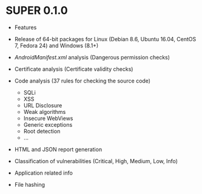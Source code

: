 # SUPER 0.1.0

- Features

 - Release of 64-bit packages for Linux (Debian 8.6, Ubuntu 16.04, CentOS 7, Fedora 24) and Windows (8.1+)

 - _AndroidManifest.xml_ analysis (Dangerous permission checks)

 - Certificate analysis (Certificate validity checks)

 - Code analysis (37 rules for checking the source code)
    - SQLi
    - XSS
    - URL Disclosure
    - Weak algorithms
    - Insecure WebViews
    - Generic exceptions
    - Root detection
    - ...

 - HTML and JSON report generation

 - Classification of vulnerabilities (Critical, High, Medium, Low, Info)

 - Application related info

 - File hashing

